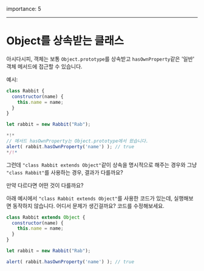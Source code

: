 importance: 5

---

# Object를 상속받는 클래스

아시다시피, 객체는 보통 `Object.prototype`를 상속받고 `hasOwnProperty`같은 '일반' 객체 메서드에 접근할 수 있습니다.

예시:

```js run
class Rabbit {
  constructor(name) {
    this.name = name;
  }
}

let rabbit = new Rabbit("Rab");

*!*
// 메서드 hasOwnProperty는 Object.prototype에서 왔습니다.
alert( rabbit.hasOwnProperty('name') ); // true
*/!*
```

그런데 `"class Rabbit extends Object"`같이 상속을 명시적으로 해주는 경우와 그냥 `"class Rabbit"`를 사용하는 경우, 결과가 다를까요? 

만약 다르다면 어떤 것이 다를까요?

아래 예시에서 `"class Rabbit extends Object"`를 사용한 코드가 있는데, 실행해보면 동작하지 않습니다. 어디서 문제가 생긴걸까요? 코드를 수정해보세요.

```js
class Rabbit extends Object {
  constructor(name) {
    this.name = name;
  }
}

let rabbit = new Rabbit("Rab");

alert( rabbit.hasOwnProperty('name') ); // true
```
